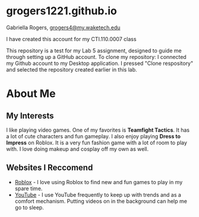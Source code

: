 # grogers1221.github.io
Gabriella Rogers, grogers4@my.waketech.edu

I have created this account for my CTI.110.0007 class

This repository is a test for my Lab 5 assignment, designed to guide me through setting up a GitHub account.
To clone my repository: I connected my Github account to my Desktop application. I pressed "Clone respository" and selected the repository created earlier in this lab.

# About Me

## My Interests
I like playing video games. One of my favorites is **Teamfight Tactics**. It has a lot of cute characters and fun gameplay. I also enjoy playing **Dress to Impress** on Roblox. It is a very fun fashion game with a lot of room to play with. I love doing makeup and cosplay off my own as well.
## Websites I Reccomend
- [Roblox](www.roblox.com) - I love using Roblox to find new and fun games to play in my spare time.
- [YouTube](www.youtube.com) - I use YouTube frequently to keep up with trends and as a comfort mechanism. Putting videos on in the background can help me go to sleep.
